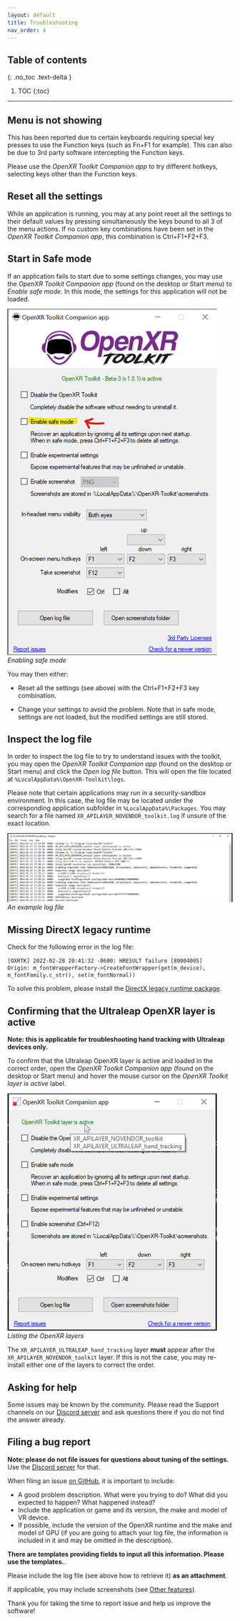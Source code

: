 ```yaml
---
layout: default
title: Troubleshooting
nav_order: 4
---
```


## Table of contents
{: .no_toc .text-delta }

1. TOC
{:toc}

---

## Menu is not showing

This has been reported due to certain keyboards requiring special key presses to use the Function keys (such as Fn+F1 for example). This can also be due to 3rd party software intercepting the Function keys.

Please use the _OpenXR Toolkit Companion app_ to try different hotkeys, selecting keys other than the Function keys.

## Reset all the settings

While an application is running, you may at any point reset all the settings to their default values by pressing simultaneously the keys bound to all 3 of the menu actions. If no custom key combinations have been set in the _OpenXR Toolkit Companion app_, this combination is Ctrl+F1+F2+F3.

## Start in Safe mode

If an application fails to start due to some settings changes, you may use the  _OpenXR Toolkit Companion app_ (found on the desktop or Start menu) to _Enable safe mode_. In this mode, the settings for this application will not be loaded.

![Enabling safe mode](site/safe-mode.png)<br>
*Enabling safe mode*

You may then either:

- Reset all the settings (see above) with the Ctrl+F1+F2+F3 key combination.

- Change your settings to avoid the problem. Note that in safe mode, settings are not loaded, but the modified settings are still stored.

## Inspect the log file

In order to inspect the log file to try to understand issues with the toolkit, you may open the _OpenXR Toolkit Companion app_ (found on the desktop or Start menu) and click the _Open log file_ button. This will open the file located at `%LocalAppData%\OpenXR-Toolkit\logs`.

Please note that certain applications may run in a security-sandbox environment. In this case, the log file may be located under the corresponding application subfolder in `%LocalAppData%\Packages`. You may search for a file named `XR_APILAYER_NOVENDOR_toolkit.log` if unsure of the exact location.

![An example log file](site/log-file.png)<br>
*An example log file*

## Missing DirectX legacy runtime

Check for the following error in the log file:

```
[OXRTK] 2022-02-28 20:41:32 -0600: HRESULT failure [80004005]
Origin: m_fontWrapperFactory->CreateFontWrapper(get(m_device), m_fontFamily.c_str(), set(m_fontNormal))
```

To solve this problem, please install the [DirectX legacy runtime package](https://www.microsoft.com/en-us/download/details.aspx?id=35).

## Confirming that the Ultraleap OpenXR layer is active

**Note: this is applicable for troubleshooting hand tracking with Ultraleap devices only.**

To confirm that the Ultraleap OpenXR layer is active and loaded in the correct order, open the _OpenXR Toolkit Companion app_ (found on the desktop or Start menu) and hover the mouse cursor on the _OpenXR Toolkit layer is active_ label.

![Listing the OpenXR layers](site/list-layers.png)<br>
*Listing the OpenXR layers*

The `XR_APILAYER_ULTRALEAP_hand_tracking` layer **must** appear after the `XR_APILAYER_NOVENDOR_toolkit` layer. If this is not the case, you may re-install either one of the layers to correct the order.

## Asking for help

Some issues may be known by the community. Please read the Support channels on our [Discord server](https://discord.gg/WXFshwMnke) and ask questions there if you do not find the answer already.

## Filing a bug report

**Note: please do not file issues for questions about tuning of the settings.** Use the [Discord server](https://discord.gg/WXFshwMnke) for that.

When filing an issue [on GitHub](https://github.com/mbucchia/OpenXR-Toolkit/issues?q=is%3Aissue+is%3Aopen+label%3Abug), it is important to include:

- A good problem description. What were you trying to do? What did you expected to happen? What happened instead?
- Include the application or game and its version, the make and model of VR device.
- If possible, include the version of the OpenXR runtime and the make and model of GPU (if you are going to attach your log file, the information is included in it and may be omitted in the description).

**There are templates providing fields to input all this information. Please use the templates.**.

Please include the log file (see above how to retrieve it) **as an attachment**.

If applicable, you may include screenshots (see [Other features](other-features)).

Thank you for taking the time to report issue and help us improve the software!
